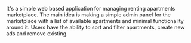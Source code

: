 It's a simple web based application for managing renting apartments marketplace. The main idea
is making a simple admin panel for the marketplace with a list of available apartments and
minimal functionality around it. Users have the ability to sort and filter apartments, create new
ads and remove existing.
